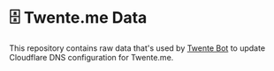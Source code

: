 # 🗄️ Twente.me Data

This repository contains raw data that's used by [Twente Bot](https://github.com/TwenteMe/bot) to update Cloudflare DNS configuration for Twente.me.
